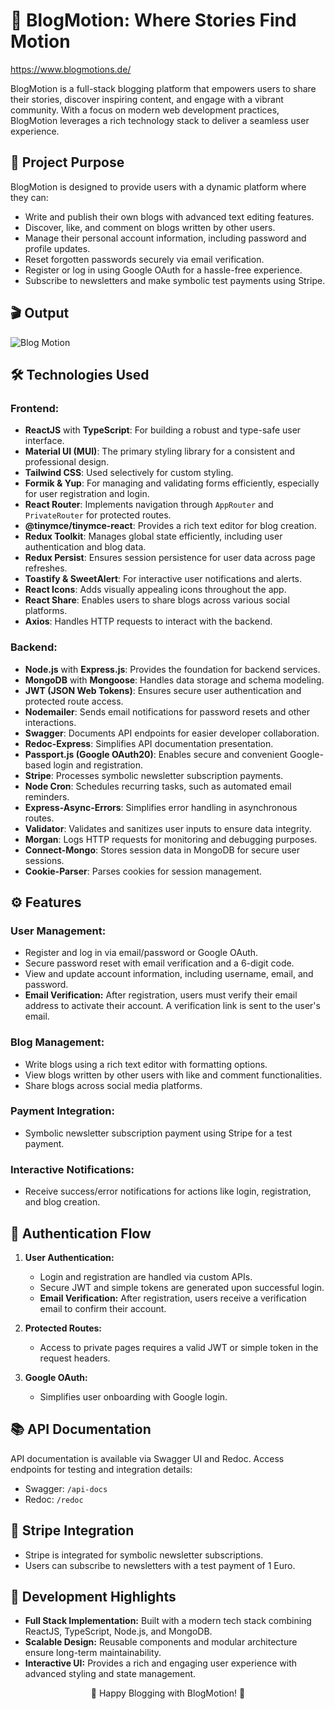 # 📝 BlogMotion: Where Stories Find Motion

https://www.blogmotions.de/

BlogMotion is a full-stack blogging platform that empowers users to share their stories, discover inspiring content, and engage with a vibrant community. With a focus on modern web development practices, BlogMotion leverages a rich technology stack to deliver a seamless user experience.

## 🌟 Project Purpose

BlogMotion is designed to provide users with a dynamic platform where they can:

- Write and publish their own blogs with advanced text editing features.
- Discover, like, and comment on blogs written by other users.
- Manage their personal account information, including password and profile updates.
- Reset forgotten passwords securely via email verification.
- Register or log in using Google OAuth for a hassle-free experience.
- Subscribe to newsletters and make symbolic test payments using Stripe.

## 🎬 Output

![Blog Motion](https://github.com/user-attachments/assets/e9c636fe-d5bd-4fec-be0f-bca7c00c869f)


## 🛠️ Technologies Used

### **Frontend:**

- **ReactJS** with **TypeScript**: For building a robust and type-safe user interface.
- **Material UI (MUI)**: The primary styling library for a consistent and professional design.
- **Tailwind CSS**: Used selectively for custom styling.
- **Formik & Yup**: For managing and validating forms efficiently, especially for user registration and login.
- **React Router**: Implements navigation through `AppRouter` and `PrivateRouter` for protected routes.
- **@tinymce/tinymce-react**: Provides a rich text editor for blog creation.
- **Redux Toolkit**: Manages global state efficiently, including user authentication and blog data.
- **Redux Persist**: Ensures session persistence for user data across page refreshes.
- **Toastify & SweetAlert**: For interactive user notifications and alerts.
- **React Icons**: Adds visually appealing icons throughout the app.
- **React Share**: Enables users to share blogs across various social platforms.
- **Axios**: Handles HTTP requests to interact with the backend.

### **Backend:**

- **Node.js** with **Express.js**: Provides the foundation for backend services.
- **MongoDB** with **Mongoose**: Handles data storage and schema modeling.
- **JWT (JSON Web Tokens)**: Ensures secure user authentication and protected route access.
- **Nodemailer**: Sends email notifications for password resets and other interactions.
- **Swagger**: Documents API endpoints for easier developer collaboration.
- **Redoc-Express**: Simplifies API documentation presentation.
- **Passport.js (Google OAuth20)**: Enables secure and convenient Google-based login and registration.
- **Stripe**: Processes symbolic newsletter subscription payments.
- **Node Cron**: Schedules recurring tasks, such as automated email reminders.
- **Express-Async-Errors**: Simplifies error handling in asynchronous routes.
- **Validator**: Validates and sanitizes user inputs to ensure data integrity.
- **Morgan**: Logs HTTP requests for monitoring and debugging purposes.
- **Connect-Mongo**: Stores session data in MongoDB for secure user sessions.
- **Cookie-Parser**: Parses cookies for session management.

## ⚙️ Features

### **User Management:**

- Register and log in via email/password or Google OAuth.
- Secure password reset with email verification and a 6-digit code.
- View and update account information, including username, email, and password.
- **Email Verification:** After registration, users must verify their email address to activate their account. A verification link is sent to the user's email.

### **Blog Management:**

- Write blogs using a rich text editor with formatting options.
- View blogs written by other users with like and comment functionalities.
- Share blogs across social media platforms.

### **Payment Integration:**

- Symbolic newsletter subscription payment using Stripe for a test payment.

### **Interactive Notifications:**

- Receive success/error notifications for actions like login, registration, and blog creation.

## 🔐 Authentication Flow

1. **User Authentication:**

   - Login and registration are handled via custom APIs.
   - Secure JWT and simple tokens are generated upon successful login.
   - **Email Verification:** After registration, users receive a verification email to confirm their account.

2. **Protected Routes:**

   - Access to private pages requires a valid JWT or simple token in the request headers.

3. **Google OAuth:**
   - Simplifies user onboarding with Google login.

## 📚 API Documentation

API documentation is available via Swagger UI and Redoc. Access endpoints for testing and integration details:

- Swagger: `/api-docs`
- Redoc: `/redoc`

## 🛒 Stripe Integration

- Stripe is integrated for symbolic newsletter subscriptions.
- Users can subscribe to newsletters with a test payment of 1 Euro.

## 🚀 Development Highlights

- **Full Stack Implementation:** Built with a modern tech stack combining ReactJS, TypeScript, Node.js, and MongoDB.
- **Scalable Design:** Reusable components and modular architecture ensure long-term maintainability.
- **Interactive UI:** Provides a rich and engaging user experience with advanced styling and state management.

<p align="center">🚀 Happy Blogging with BlogMotion! 🚀</p>

